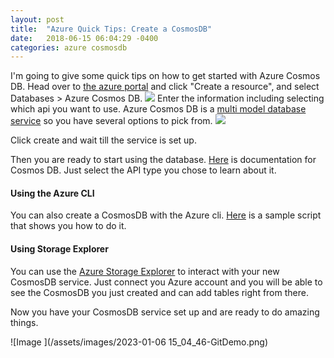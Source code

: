 ```yaml
---
layout: post
title:  "Azure Quick Tips: Create a CosmosDB"
date:   2018-06-15 06:04:29 -0400
categories: azure cosmosdb
---
```

I'm going to give some quick tips on how to get started with Azure Cosmos DB. Head over to [the azure portal](https://portal.azure.com) and click "Create a resource", and select Databases > Azure Cosmos DB.
![](https://jweiler.ghost.io/content/images/2018/06/2018-06-14-12_40_02-Window.png)
Enter the information including selecting which api you want to use. Azure Cosmos DB is a [multi model database service](https://docs.microsoft.com/en-us/azure/cosmos-db/introduction#key-capabilities) so you have several options to pick from.
![](https://jweiler.ghost.io/content/images/2018/06/2018-06-14-12_43_03-Window.png) 

Click create and wait till the service is set up. 

Then you are ready to start using the database. [Here](https://docs.microsoft.com/en-us/azure/cosmos-db/) is documentation for Cosmos DB. Just select the API type you chose to learn about it.

#### Using the Azure CLI
You can also create a CosmosDB with the Azure cli. [Here](https://docs.microsoft.com/en-us/azure/cosmos-db/scripts/create-database-account-collections-cli?toc=%2fcli%2fazure%2ftoc.json) is a sample script that shows you how to do it.



#### Using Storage Explorer
You can use the [Azure Storage Explorer](https://azure.microsoft.com/en-us/features/storage-explorer/) to interact with your new CosmosDB service. Just connect you Azure account and you will be able to see the CosmosDB you just created and can add tables right from there.

Now you have your CosmosDB service set up and are ready to do amazing things.

![Image ](/assets/images/2023-01-06 15_04_46-GitDemo.png)